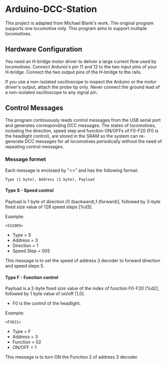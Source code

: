 # Arduino-DCC-Station
This project is adapted from Michael Blank's work. The original program supports one locomotive only. This program aims to support multiple locomotives.

## Hardware Configuration
You need an H-bridge motor driver to deliver a large current flow used by locomotives. Connect Ardunio's pin 11 and 12 to the two input pins of your H-bridge. Connect the two output pins of the H-bridge to the rails.

If you use a non-isolated oscilloscope to inspect the Arduino or the motor driver's output, attach the probe tip only. Never connect the ground lead of a non-isolated oscilloscope to any signal pin.

## Control Messages
The program continuously reads control messages from the USB serial port and generates corresponding DCC messages. The states of locomotives, including the direction, speed step and function ON/OFFs of F0-F20 (F0 is the headlight control), are stored in the SRAM so the system can re-generate DCC messages for all locomotives periodically without the need of repeating control messages.

### Message formet
Each message is enclosed by "<>" and has the following format:
```
Type (1 byte), Address (1 byte), Payload
```
#### Type S - Speed control
Payload is 1 byte of direction [0 (backward),1 (forward)], followed by 3-byte fixed size value of 128 speed steps [%d3].

Example:
```
<S31005>
```
* Type = S
* Address = 3
* Direction = 1
* Speed Step = 005

This message is to set the speed of address 3 decoder to forward direction and speed steps 5.

#### Type F - Function control
Payload is a 2-byte fixed size value of the index of function F0-F20 [%d2], followed by 1 byte value of on/off [1,0].
* F0 is the control of the headlight.

Example:
```
<F3021>
```
* Type = F
* Address = 3
* Function = 02
* ON/OFF = 1

This message is to turn ON the Function 2 of address 3 decoder.



